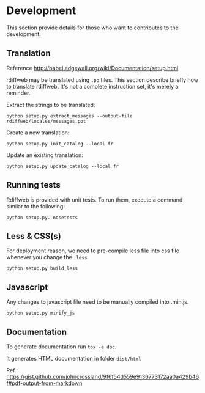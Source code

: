 # Development

This section provide details for those who want to contributes to the development.

## Translation
Reference http://babel.edgewall.org/wiki/Documentation/setup.html

rdiffweb may be translated using `.po` files. This section describe briefly
how to translate rdiffweb. It's not a complete instruction set, it's merely a reminder.

Extract the strings to be translated:

    python setup.py extract_messages --output-file rdiffweb/locales/messages.pot

Create a new translation:

    python setup.py init_catalog --local fr
    
Update an existing translation:

    python setup.py update_catalog --local fr

## Running tests

Rdiffweb is provided with unit tests. To run them, execute a command similar to the following:

    python setup.py. nosetests

## Less & CSS(s)

For deployment reason, we need to pre-compile less file into css file
whenever you change the `.less`.

    python setup.py build_less

## Javascript

Any changes to javascript file need to be manually compiled into .min.js.

    python setup.py minify_js

## Documentation

To generate documentation run `tox -e doc`.

It generates HTML documentation in folder `dist/html`

Ref.: https://gist.github.com/johncrossland/9f6f54d559e9136773172aa0a429b46f#pdf-output-from-markdown
